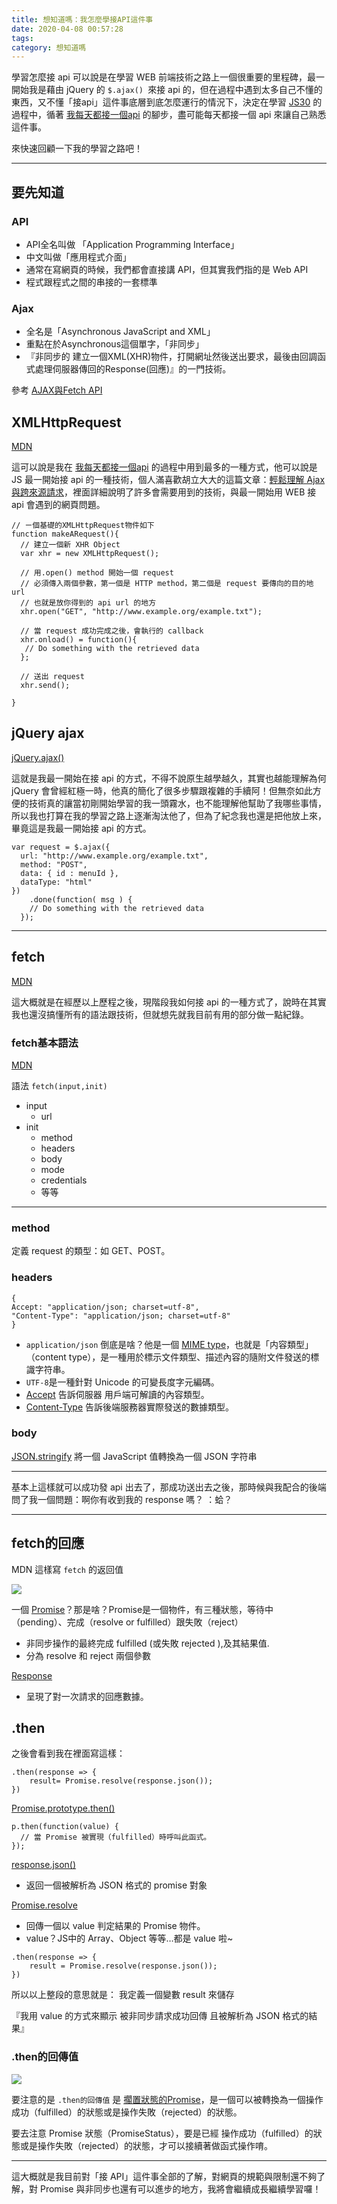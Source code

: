 ```yaml
---
title: 想知道嗎：我怎麼學接API這件事
date: 2020-04-08 00:57:28
tags:
category: 想知道嗎
---
```


[<i class="fa fa-medium"></i>](https://medium.com/@wsw0615/%E6%83%B3%E7%9F%A5%E9%81%93%E5%97%8E-%E6%88%91%E6%80%8E%E9%BA%BC%E5%AD%B8%E6%8E%A5-api%E9%80%99%E4%BB%B6%E4%BA%8B-a46b10422bbf)

學習怎麼接 api 可以說是在學習 WEB 前端技術之路上一個很重要的里程碑，最一開始我是藉由 jQuery 的 `$.ajax() `來接 api 的，但在過程中遇到太多自己不懂的東西，又不懂「接api」這件事底層到底怎麼運行的情況下，決定在學習 [JS30](https://javascript30.com/) 的過程中，循著 [我每天都接一個api](https://ithelp.ithome.com.tw/users/20107688/ironman/1507) 的腳步，盡可能每天都接一個 api 來讓自己熟悉這件事。

來快速回顧一下我的學習之路吧！

---

## 要先知道

### API
* API全名叫做 「Application Programming Interface」
* 中文叫做「應用程式介面」
* 通常在寫網頁的時候，我們都會直接講 API，但其實我們指的是 Web API
* 程式跟程式之間的串接的一套標準

### Ajax
* 全名是「Asynchronous JavaScript and XML」
* 重點在於Asynchronous這個單字，「非同步」
* 『非同步的 建立一個XML(XHR)物件，打開網址然後送出要求，最後由回調函式處理伺服器傳回的Response(回應)』的一門技術。

參考 [AJAX與Fetch API](https://eyesofkids.gitbooks.io/javascript-start-from-es6/content/part4/ajax_fetch.html)

## XMLHttpRequest

[MDN](https://developer.mozilla.org/zh-TW/docs/Web/API/XMLHttpRequest)

這可以說是我在 [我每天都接一個api](https://ithelp.ithome.com.tw/users/20107688/ironman/1507) 的過程中用到最多的一種方式，他可以說是 JS 最一開始接 api 的一種技術，個人滿喜歡胡立大大的這篇文章：[輕鬆理解 Ajax 與跨來源請求](https://blog.huli.tw/2017/08/27/ajax-and-cors/)，裡面詳細說明了許多會需要用到的技術，與最一開始用 WEB 接 api 會遇到的網頁問題。

```
// ㄧ個基礎的XMLHttpRequest物件如下
function makeARequest(){
  // 建立一個新 XHR Object
  var xhr = new XMLHttpRequest();
  
  // 用.open() method 開始一個 request
  // 必須傳入兩個參數，第一個是 HTTP method，第二個是 request 要傳向的目的地 url 
  // 也就是放你得到的 api url 的地方
  xhr.open("GET", "http://www.example.org/example.txt");
  
  // 當 request 成功完成之後，會執行的 callback
  xhr.onload() = function(){
   // Do something with the retrieved data
  };
  
  // 送出 request
  xhr.send();
  
}
```

## jQuery ajax

[jQuery.ajax()](https://api.jquery.com/jquery.ajax/)

這就是我最一開始在接 api 的方式，不得不說原生越學越久，其實也越能理解為何 jQuery 會曾經紅極一時，他真的簡化了很多步驟跟複雜的手續阿！但無奈如此方便的技術真的讓當初剛開始學習的我一頭霧水，也不能理解他幫助了我哪些事情，所以我也打算在我的學習之路上逐漸淘汰他了，但為了紀念我也還是把他放上來，畢竟這是我最一開始接 api 的方式。

```
var request = $.ajax({
  url: "http://www.example.org/example.txt",
  method: "POST",
  data: { id : menuId },
  dataType: "html"
})
    .done(function( msg ) {
    // Do something with the retrieved data
  });
```

---

## fetch

[MDN](https://developer.mozilla.org/zh-TW/docs/Web/API/Fetch_API/Using_Fetch)

這大概就是在經歷以上歷程之後，現階段我如何接 api 的一種方式了，說時在其實我也還沒搞懂所有的語法跟技術，但就想先就我目前有用的部分做一點紀錄。

### fetch基本語法

[MDN](https://developer.mozilla.org/en-US/docs/Web/API/WindowOrWorkerGlobalScope/fetch)

語法 `fetch(input,init)`

* input
    * url
* init
    * method
    * headers
    * body
    * mode
    * credentials
    * 等等

---

### method

定義 request 的類型：如 GET、POST。

### headers

```
{
Accept: "application/json; charset=utf-8", 
"Content-Type": "application/json; charset=utf-8"
}
```

* `application/json` 倒底是啥？他是一個 [MIME type](https://developer.mozilla.org/zh-TW/docs/Glossary/MIME_type)，也就是「内容類型」（content type），是一種用於標示文件類型、描述內容的隨附文件發送的標識字符串。
* `UTF-8`是一種針對 Unicode 的可變長度字元編碼。
* [Accept](https://developer.mozilla.org/zh-TW/docs/Web/HTTP/Headers/Accept) 告訴伺服器 用戶端可解讀的內容類型。
* [Content-Type](https://developer.mozilla.org/zh-CN/docs/Web/HTTP/Headers/Content-Type) 告訴後端服務器實際發送的數據類型。

### body

[JSON.stringify](https://developer.mozilla.org/zh-CN/docs/Web/JavaScript/Reference/Global_Objects/JSON/stringify) 將一個 JavaScript 值轉換為一個 JSON 字符串

---

基本上這樣就可以成功發 api 出去了，那成功送出去之後，那時候與我配合的後端問了我一個問題：啊你有收到我的 response 嗎？
：蛤？

---

## fetch的回應

MDN 這樣寫 `fetch` 的返回值

![](https://miro.medium.com/max/365/0*3yAKdte1zF5NraNa.png)

一個 [Promise](https://developer.mozilla.org/zh-CN/docs/Web/JavaScript/Reference/Global_Objects/Promise)？那是啥？Promise是一個物件，有三種狀態，等待中（pending）、完成（resolve or fulfilled）跟失敗（reject）

* 非同步操作的最終完成 fulfilled (或失敗 rejected ),及其結果值.
* 分為 resolve 和 reject 兩個參數

[Response](https://developer.mozilla.org/zh-CN/docs/Web/API/Response)

* 呈現了對一次請求的回應數據。

## .then

之後會看到我在裡面寫這樣：

```
.then(response => {
    result= Promise.resolve(response.json());
})
```

[Promise.prototype.then()](https://developer.mozilla.org/zh-TW/docs/Web/JavaScript/Reference/Global_Objects/Promise/then)

```
p.then(function(value) {
  // 當 Promise 被實現（fulfilled）時呼叫此函式。
});
```

[response.json()](https://developer.mozilla.org/zh-CN/docs/Web/API/Body/json)

* 返回一個被解析為 JSON 格式的 promise 對象

[Promise.resolve](https://developer.mozilla.org/zh-TW/docs/Web/JavaScript/Reference/Global_Objects/Promise/resolve)

* 回傳一個以 value 判定結果的 Promise 物件。
* value？JS中的 Array、Object 等等…都是 value 啦~

```
.then(response => {
    result = Promise.resolve(response.json());
})
```

所以以上整段的意思就是：
我定義一個變數 result 來儲存

『我用 value 的方式來顯示 被非同步請求成功回傳 且被解析為 JSON 格式的結果』

### .then的回傳值

![](https://miro.medium.com/max/338/0*_-166zqei1jCWC7y.png)

要注意的是 `.then的回傳值` 是 [擱置狀態的Promise](https://developer.mozilla.org/zh-TW/docs/Web/JavaScript/Reference/Global_Objects/Promise#%E6%8F%8F%E8%BF%B0)，是一個可以被轉換為一個操作成功（fulfilled）的狀態或是操作失敗（rejected）的狀態。

要去注意 Promise 狀態（PromiseStatus），要是已經 操作成功（fulfilled）的狀態或是操作失敗（rejected）的狀態，才可以接續著做函式操作唷。

---

這大概就是我目前對「接 API」這件事全部的了解，對網頁的規範與限制還不夠了解，對 Promise 與非同步也還有可以進步的地方，我將會繼續成長繼續學習囉！

